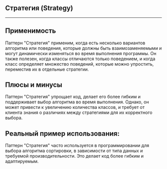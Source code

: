 ## Стратегия (Strategy)
___

## Применимость

Паттерн "Стратегия" применим, когда есть несколько вариантов алгоритма или поведения, которые должны быть взаимозаменяемыми и могут динамически изменяться во время выполнения программы. Он также полезен, когда классы отличаются только поведением, и когда класс определяет множество поведений, которые можно упростить, переместив их в отдельные стратегии.

## Плюсы и минусы

Паттерн "Стратегия" упрощает код, делает его более гибким и поддерживает выбор алгоритма во время выполнения. Однако, он может привести к увеличению количества классов, и требует от клиента знания о различиях между стратегиями для их корректного выбора.

## Реальный пример использования:

Паттерн "Стратегия" часто используется в программировании для выбора алгоритма сортировки, в зависимости от типа данных и требуемой производительности. Это делает код более гибким и адаптируемым.